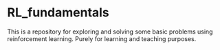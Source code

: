 # RL_fundamentals
This is a repository for exploring and solving some basic problems using reinforcement learning. Purely for learning and teaching purposes.

